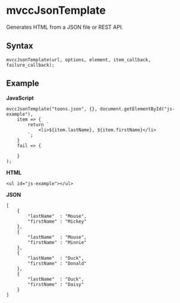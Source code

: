 mvccJsonTemplate
===============================================================================

Generates HTML from a JSON file or REST API.

Syntax
-------------------------------------------------------------------------------

    mvccJsonTemplate(url, options, element, item_callback, failure_callback);

Example
-------------------------------------------------------------------------------

**JavaScript**

    mvccJsonTemplate("toons.json", {}, document.getElementById("js-example"),
        item => {
            return `
                <li>${item.lastName}, ${item.firstName}</li>
            `;
        }
        fail => {
            
        }
    );

**HTML**

    <ul id="js-example"></ul>

**JSON**

    [
        {
            "lastName"  : "Mouse",
            "firstName" : "Mickey"
        },
        {
            "lastName"  : "Mouse",
            "firstName" : "Minnie"
        },
        {
            "lastName"  : "Duck",
            "firstName" : "Donald"
        },
        {
            "lastName"  : "Duck",
            "firstName" : "Daisy"
        }
    ]